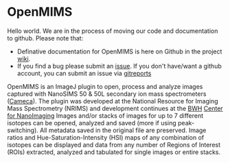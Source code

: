 # OpenMIMS

Hello world. We are in the process of moving our code and documentation to github. Please note that:
* Definative documentation for OpenMIMS is here on Github in the project [wiki](https://github.com/BWHCNI/OpenMIMS/wiki).
* If you find a bug please submit an [issue](https://github.com/BWHCNI/OpenMIMS/issues). If you don't have/want a github account, you can submit an issue via [gitreports](https://gitreports.com/issue/BWHCNI/OpenMIMS)

OpenMIMS is an ImageJ plugin to open, process and analyze images captured with NanoSIMS 50 & 50L secondary ion mass spectrometers ([Cameca](http://www.cameca.com/)). The plugin was developed at the National Resource for Imaging Mass Spectrometry (NRIMS) and development continues at the [BWH](http://www.brighamandwomens.org/) [Center for NanoImaging](http://nano.bwh.harvard.edu/) Images and/or stacks of images for up to 7 different isotopes can be opened, analyzed and saved (more if using peak-switching). All metadata saved in the original file are preserved. Image ratios and Hue-Saturation-Intensity (HSI) maps of any combination of isotopes can be displayed and data from any number of Regions of Interest (ROIs) extracted, analyzed and tabulated for single images or entire stacks. 
